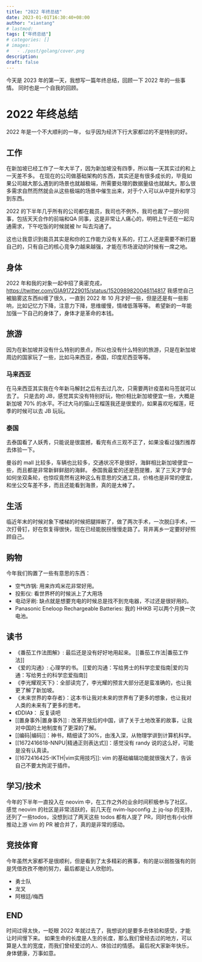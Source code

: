 ```yaml
---
title: "2022 年终总结"
date: 2023-01-01T16:30:40+08:00
author: "xiantang"
# lastmod: 
tags: ["年终总结"]
# categories: []
# images:
#   - ./post/golang/cover.png
description:
draft: false
---
```



<!-- 
* 总是会先写一句话，同步背景和上下文
* 本文你能学习到什么
* 评论式写作引用一些大牛说的话
* 多一些有趣的跳转链接
* 在文章末尾推荐一些有趣的链接
* 先写提纲，再写内容 -->




今天是 2023 年的第一天，我想写一篇年终总结，回顾一下 2022 年的一些事情。 同时也是一个自我的回顾。

# 2022 年终总结

2022 年是一个不大顺利的一年， 似乎因为经济下行大家都过的不是特别的好。

## 工作

在新加坡已经工作了一年大半了，因为新加坡没有四季，所以每一天其实过的和上一天差不多。 
在现在的公司做基础架构的东西，其实还是有很多成长的，毕竟如果公司越大那么遇到的场景也就越极端，所需要处理的数据量级也就越大。那么很多需求自然而然就会从这些极端的场景中催生出来，对于个人可以从中提升和学习到东西。

2022 的下半年几乎所有的公司都在裁员，我司也不例外，我司也裁了一部分同事，包括天天合作的前端和QA 同事，这是非常让人痛心的，明明上午还在一起沟通需求，下午吃饭的时候就被 hr 叫去沟通了。

这也让我意识到裁员其实是和你的工作能力没有关系的，打工人还是需要不断打磨自己的，只有自己的核心竞争力越来越强，才能在市场波动的时候有一席之地。


## 身体

2022 年和我的对象一起中招了奥密克戎， https://twitter.com/GIA917229015/status/1520989820046114817
我感觉自己被脑雾这东西纠缠了很久，一直到 2022 年 10 月才好一些，但是还是有一些影响，比如记忆力下降，注意力下降，思维缓慢，情绪低落等等。
希望新的一年能加强一下自己的身体了，身体才是革命的本钱。

## 旅游

因为在新加坡并没有什么特别的景点，所以也没有什么特别的旅游，只是在新加坡周边的国家玩了一些，比如马来西亚，泰国，印度尼西亚等等。

### 马来西亚
在马来西亚其实我在今年新马解封之后有去过几次，只需要两针疫苗和马签就可以去了。
只是去的 JB，感觉其实没有特别好玩，物价相比新加坡便宜一些，大概是新加坡 70% 的水平。不过大马的猫山王榴莲我还是很爱的，如果喜欢吃榴莲，旺季的时候可以去 JB 玩玩。

### 泰国
去泰国看了人妖秀，只能说是很震撼，看完有点三观不正了，如果没看过强烈推荐去体验一下。

曼谷的 mall 比较多，车辆也比较多，交通状况不是很好，海鲜相比新加坡便宜一些，而且都是非常新鲜鲜甜的海鲜。
泰国我最爱的还是芭提雅，呆了三天才学会如何坐双条轮，也惊叹竟然有这种这么有意思的交通工具，价格也是非常的便宜，和坐公交车差不多，而且还能看到海景，真的是太棒了。

## 生活
临近年末的时候对象下楼梯的时候把腿摔断了，做了两次手术，一次脱臼手术，一次打骨钉，好在恢复得很快，现在已经能脱拐慢慢走路了。背井离乡一定要好好照顾自己。

## 购物
今年我们购置了一些有意思的东西：
* 空气炸锅: 用来炸鸡米花非常好用。
* 投影仪: 看世界杯的时候派上了大用场
* 电动牙刷: 缺点就是想要充电的时候总是找不到充电器，不过还是很好用的。
* Panasonic Eneloop Rechargeable Batteries: 我的 HHKB 可以两个月换一次电池。

## 读书

* 《番茄工作法图解》: 最后还是没有好好地用起来。 [[番茄工作法|番茄工作法]]
* 《爱的沟通》: 心理学的书。 [[爱的沟通：写给男士的科学恋爱指南|爱的沟通：写给男士的科学恋爱指南]]
* 《李光耀观天下》：全部读完了，李光耀的预言大部分还是蛮准确的，也让我更了解了新加坡。
* 《未来世界的幸存者》：这本书让我对未来的世界有了更多的想象，也让我对人类的未来有了更多的思考。
* 《DDIA》： 反复读吧
* [[置身事外|置身事外]] : 改革开放后的中国，讲了关于土地改革的故事，让我对中国的土地制度有了更深的了解。
* [[编码|编码]]：神书，精细读了30%，由浅入深，从物理学讲到计算机科学。
* [[1672416618-NNPU|精通正则表达式]]：感觉没有 randy 说的这么好，可能是没有认真读。
* [[1672416425-IKTH|vim实用技巧]]: vim 的基础编辑功能就很强大了，告诉自己不要太拘泥于插件。


## 学习/技术

今年的下半年一直投入在 neovim 中，在工作之外的业余时间积极参与了社区。
感觉 neovim 的社区是非常活跃的，前几天在 nvim-lspconfig 上 jq-lsp 的支持，还列了一些todos，没想到过了两天这些 todos 都有人提了 PR，同时也有小伙伴推动上游 vim 的 PR 被合并了，真的是非常的感动。

## 竞技体育

今年虽然大家都不是很顺利，但是看到了太多精彩的赛事，有的是以弱胜强有的则是凭借孜孜不倦的努力，最后都是让人欣慰的。

* 勇士队
* 龙叉
* 阿根廷/梅西


## END

时间过得太快，一眨眼 2022 年就过去了，我想说的是要多去体验和感受，才能让时间慢下来。
如果生命的长度是人生的长度，那么我们曾经去过的地方，可以算是人生的宽度，而我们曾经爱过的人、体验过的情感。
最后祝大家新年快乐，身体健康，万事如意。


